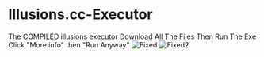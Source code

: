 # Illusions.cc-Executor
The COMPILED illusions executor
Download All The Files Then Run The Exe
Click "More info" then "Run Anyway"
![Fixed](https://github.com/Wojtek9388/Illusions.cc-Executor/assets/148169378/4c82917a-36d1-46bd-9b68-c9d4310b8015)
![Fixed2](https://github.com/Wojtek9388/Illusions.cc-Executor/assets/148169378/3dcec77f-d43d-4ff1-a9ed-eecc4d40e60a)
